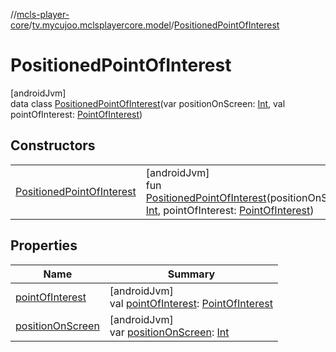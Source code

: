 //[mcls-player-core](../../../index.md)/[tv.mycujoo.mclsplayercore.model](../index.md)/[PositionedPointOfInterest](index.md)

# PositionedPointOfInterest

[androidJvm]\
data class [PositionedPointOfInterest](index.md)(var positionOnScreen: [Int](https://kotlinlang.org/api/latest/jvm/stdlib/kotlin/-int/index.html), val pointOfInterest: [PointOfInterest](../-point-of-interest/index.md))

## Constructors

| | |
|---|---|
| [PositionedPointOfInterest](-positioned-point-of-interest.md) | [androidJvm]<br>fun [PositionedPointOfInterest](-positioned-point-of-interest.md)(positionOnScreen: [Int](https://kotlinlang.org/api/latest/jvm/stdlib/kotlin/-int/index.html), pointOfInterest: [PointOfInterest](../-point-of-interest/index.md)) |

## Properties

| Name | Summary |
|---|---|
| [pointOfInterest](point-of-interest.md) | [androidJvm]<br>val [pointOfInterest](point-of-interest.md): [PointOfInterest](../-point-of-interest/index.md) |
| [positionOnScreen](position-on-screen.md) | [androidJvm]<br>var [positionOnScreen](position-on-screen.md): [Int](https://kotlinlang.org/api/latest/jvm/stdlib/kotlin/-int/index.html) |
